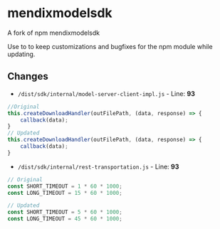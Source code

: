# mendixmodelsdk

A fork of npm mendixmodelsdk

Use to to keep customizations and bugfixes for the npm module while updating.

## Changes

* `/dist/sdk/internal/model-server-client-impl.js` - Line: **93**  

```javascript
//Original
this.createDownloadHandler(outFilePath, (data, response) => {
    callback(data);
}
// Updated
this.createDownloadHandler(outFilePath, (data, response) => {
    callback(data);
}
```

* `/dist/sdk/internal/rest-transportation.js` - Line: **93**  


```javascript
// Original
const SHORT_TIMEOUT = 1 * 60 * 1000;
const LONG_TIMEOUT = 15 * 60 * 1000;

// Updated
const SHORT_TIMEOUT = 5 * 60 * 1000;
const LONG_TIMEOUT = 45 * 60 * 1000;
```